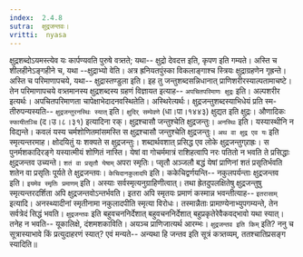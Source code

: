 ```yaml
---
index:  2.4.8
sutra:  क्षुद्रजन्तवः।
vritti:  nyasa
---
```


क्षुद्रशब्दोऽयमस्त्येव यः कार्पण्यवति पुरुषे वत्र्तते; यथा-- क्षुद्रो देवदत्त इति, कृपण इति गम्यते। अस्ति च शीलहीनेऽङ्गहीने च, यथा --क्षुद्राभ्यो वेति। अत्र ह्रनियतपुंस्का विकलाङ्गाश्च स्त्रियः क्षुद्राग्रहणेन गृह्रन्ते। अस्ति च परिमाणापचये, यथा-- क्षुद्रास्तण्डुला इति। इह तु जन्तुशब्दसन्निधानात् प्राणिशरीरस्याल्पतामाचष्टे। तेन परिमाणापचये वत्र्तमानस्य क्षुद्रशब्दस्य ग्रहणं विज्ञायत इत्याह-- `अपचितपरिमाणः क्षुद्रः` इति। अल्पशरीर इत्यर्थः। अपचितपरिमाणता चापेक्षाभेदादनवस्थितेति। अस्थिरेत्यर्थः।
क्षुद्रजन्तुशब्दस्याभिधेयं प्रति स्म-तीरुपन्यस्यति-- `क्षुद्रजन्तुरनस्थिः स्यात्` इति। `क्षुदिर् सम्पेवणे` (धा।पा।१४४३) क्षुद्यत इति क्षुद्रः। औणादिकः `स्फायीतञ्चि` (द।उ।८।३१) इत्यादिना रक्। क्षुद्रश्चासौ जन्तुश्चेति क्षुद्रजन्तुः। `अनस्थिः` इति। यस्यास्थीनि न विद्यन्ते। कवलं यस्य चर्मशोणितमांसमस्ति स क्षुद्रश्चासौ जन्तुश्चेति क्षुद्रजन्तुः। `अथ वा क्षुद्र एव यः` इति स्मृत्यन्तरमाह। क्षोदयितुं यः शक्यते स क्षुद्रजन्तुः। शब्दार्थवशात् प्रसिद्ध एव लोके क्षुद्रजन्तुग्र्राह्रः। स पुनर्मशकादिरङ्गे यस्यात्मीयं शोणितं नास्ति। येषां वा गोचर्ममात्रं राशिहत्वापि नरः पतितो न भवति ते प्रसिद्धाः क्षुद्रजन्तव उच्यन्ते। `शतं वा प्रसृतौ येषाम्` अपरा स्मृतिः। प्सृतौ अञ्जलौ बद्धं येषां प्राणिनां शतं प्रसृतिर्भवति शतेन वा प्रसृतिः पूर्यते ते क्षुद्रजन्तवः। `केचिदानकुलादपि` इति। ककेचिद्वर्णयन्ति-- नकुलपर्यन्ताः क्षुद्रजन्तव इति। `इयमेव स्मृतिः प्रमाणम्` इति। अस्याः सर्वस्मृत्यनुग्राहिणीत्वात्। तथा ह्रेतदुपलक्षितेषु क्षुद्रजन्तुषु स्मृत्यन्तरदर्शिता अपि क्षुद्रजन्तवोऽन्तर्भवति। इतरा अपि स्मृतयः प्रमाणं कस्मान्न भवन्तीत्याह-- `इतरासाम्` इत्यादि। अनस्थ्यादीनां स्मृतीनामा नकुलादपीति स्मृत्या विरोधः। तस्मान्नैताः प्रामाण्येनाभ्युपगम्यन्ते, तेन सर्वत्रेदं सिद्धं भवति। `क्षुद्रजन्तवः` इति बहुवचननिर्देशात् बहुवचननिर्देशात् बहुप्रकृतेरेवैकवद्भावो यथा स्यात्। तनेह न भवति-- यूकालिक्षे, दंशमशकाविति। अयञ्च प्राणिजात्यर्थ आरम्भः। `क्षुद्रजन्तव इति किम्` इति? ननु च सूत्रास्याभावे किं प्रत्युदाहरणं स्यात्? एवं मन्यते-- अन्यथा हि जन्तव इति सूत्रं कत्र्तव्यम्, ततश्चातिप्रसङ्ग स्यादिति॥

